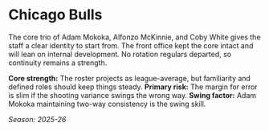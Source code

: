 # Chicago Bulls

The core trio of Adam Mokoka, Alfonzo McKinnie, and Coby White gives the staff a clear identity to start from.
The front office kept the core intact and will lean on internal development.
No rotation regulars departed, so continuity remains a strength.

**Core strength:** The roster projects as league-average, but familiarity and defined roles should keep things steady.
**Primary risk:** The margin for error is slim if the shooting variance swings the wrong way.
**Swing factor:** Adam Mokoka maintaining two-way consistency is the swing skill.

_Season: 2025-26_
